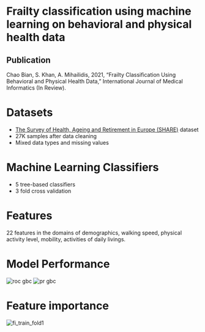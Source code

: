 # Frailty classification using machine learning on behavioral and physical health data
## Publication
Chao Bian, S. Khan, A. Mihailidis, 2021, “Frailty Classification Using Behavioral and Physical Health Data,” International Journal of Medical Informatics (In Review).

# Datasets
* [The Survey of Health, Ageing and Retirement in Europe (SHARE)](http://www.share-project.org/home0.html) dataset
* 27K samples after data cleaning
* Mixed data types and missing values

# Machine Learning Classifiers
* 5 tree-based classifiers
* 3 fold cross validation 

# Features
22 features in the domains of demographics, walking speed, physical activity level, mobility, activities of daily livings. 

# Model Performance
![roc gbc](https://user-images.githubusercontent.com/50496048/146610800-fde602bc-92b3-4065-9868-889ddecc2624.png)
![pr gbc](https://user-images.githubusercontent.com/50496048/146610818-4a8aa571-50aa-40fc-bbc4-c0ebdf986402.png)

# Feature importance
![fi_train_fold1](https://user-images.githubusercontent.com/50496048/146610689-eec3d32a-df68-4d0a-864b-dd7356114405.png)

